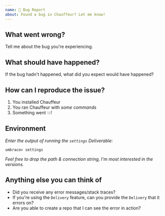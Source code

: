 ```yaml
---
name: 🐛 Bug Report
about: Found a bug in Chauffeur? Let me know!
---
```


## What went wrong?

Tell me about the bug you're experiencing.

## What should have happened?

If the bug hadn't happened, what did you expect would have happened?

## How can I reproduce the issue?

1. You installed Chauffeur
2. You ran Chauffeur with _some commands_
3. Something went 💥!

## Environment

_Enter the output of running the `settings` Deliverable:_

    umbraco> settings

_Feel free to drop the path & connection string, I'm most interested in the versions._

## Anything else you can think of

* Did you receive any error messages/stack traces?
* If you're using the `Delivery` feature, can you provide the `Delivery` that it errors on?
* Are you able to create a repo that I can see the error in action?